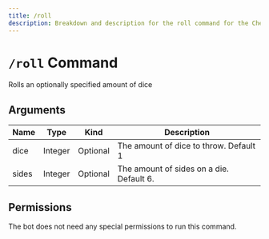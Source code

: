 ```yaml
---
title: /roll
description: Breakdown and description for the roll command for the Chewbotcca Discord bot
---
```


# `/roll` Command

Rolls an optionally specified amount of dice

## Arguments

| Name  | Type    | Kind     | Description                              |
|-------|---------|----------|------------------------------------------|
| dice  | Integer | Optional | The amount of dice to throw. Default 1   |
| sides | Integer | Optional | The amount of sides on a die. Default 6. |

## Permissions

The bot does not need any special permissions to run this command.
